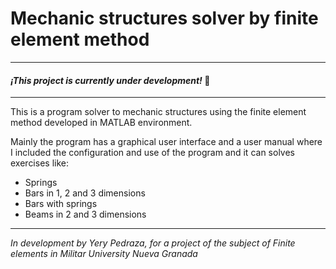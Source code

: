 # Mechanic structures solver by finite element method
***
#### _¡This project is currently under development!_ 📢
***
This is a program solver to mechanic structures using the finite element method developed in MATLAB environment.

Mainly the program has a graphical user interface and a user manual where I included the configuration and use of the program and it can solves exercises like:

  * Springs
  * Bars in 1, 2 and 3 dimensions
  * Bars with springs
  * Beams in 2 and 3 dimensions

---
_In development by Yery Pedraza, for a project of the subject of Finite elements in Militar University Nueva Granada_
